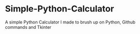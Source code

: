 # Simple-Python-Calculator
A simple Python Calculator I made to brush up on Python, Github commands and Tkinter
